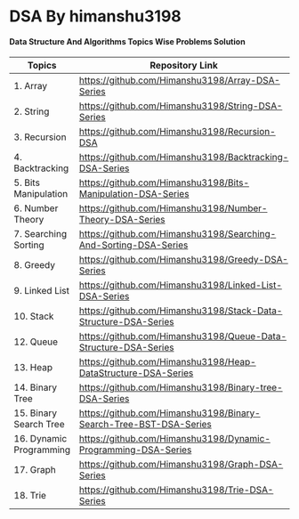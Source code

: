 # DSA By himanshu3198
<h4>Data Structure And Algorithms Topics Wise Problems Solution <h4/>

| Topics | Repository Link |
| --- | --- |
|1. Array | https://github.com/Himanshu3198/Array-DSA-Series  |
|2. String | https://github.com/Himanshu3198/String-DSA-Series|
|3. Recursion |https://github.com/Himanshu3198/Recursion-DSA |
|4. Backtracking |https://github.com/Himanshu3198/Backtracking-DSA-Series |
|5. Bits Manipulation |https://github.com/Himanshu3198/Bits-Manipulation-DSA-Series |
|6. Number Theory |https://github.com/Himanshu3198/Number-Theory-DSA-Series |
|7. Searching Sorting |https://github.com/Himanshu3198/Searching-And-Sorting-DSA-Series |
|8. Greedy |https://github.com/Himanshu3198/Greedy-DSA-Series|
|9. Linked List | https://github.com/Himanshu3198/Linked-List-DSA-Series |
|10. Stack | https://github.com/Himanshu3198/Stack-Data-Structure-DSA-Series |
|12. Queue | https://github.com/Himanshu3198/Queue-Data-Structure-DSA-Series |
|13. Heap | https://github.com/Himanshu3198/Heap-DataStructure-DSA-Series |
|14. Binary Tree |https://github.com/Himanshu3198/Binary-tree-DSA-Series|
|15. Binary Search Tree |https://github.com/Himanshu3198/Binary-Search-Tree-BST-DSA-Series|
|16. Dynamic Programming |https://github.com/Himanshu3198/Dynamic-Programming-DSA-Series|
|17. Graph |https://github.com/Himanshu3198/Graph-DSA-Series|
|18. Trie |https://github.com/Himanshu3198/Trie-DSA-Series|





  


  

  
